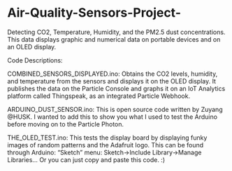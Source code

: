 # Air-Quality-Sensors-Project-
Detecting CO2, Temperature, Humidity, and the PM2.5 dust concentrations. This data displays graphic and numerical data on portable devices and on an OLED display. 

Code Descriptions:

COMBINED_SENSORS_DISPLAYED.ino: Obtains the CO2 levels, humidity, and temperature from the sensors and displays it on the OLED display. It publishes the data on the Particle Console and graphs it on an IoT Analytics platform called Thingspeak, as an integrated Particle Webhook.  

ARDUINO_DUST_SENSOR.ino: This is open source code written by Zuyang @HUSK. I wanted to add this to show you what I used to test the Arduino before moving on to the Particle Photon. 

THE_OLED_TEST.ino: This tests the display board by displaying funky images of random patterns and the Adafruit logo. This can be found through Arduino: “Sketch” menu: Sketch→Include Library→Manage Libraries… Or you can just copy and paste this code. :) 

